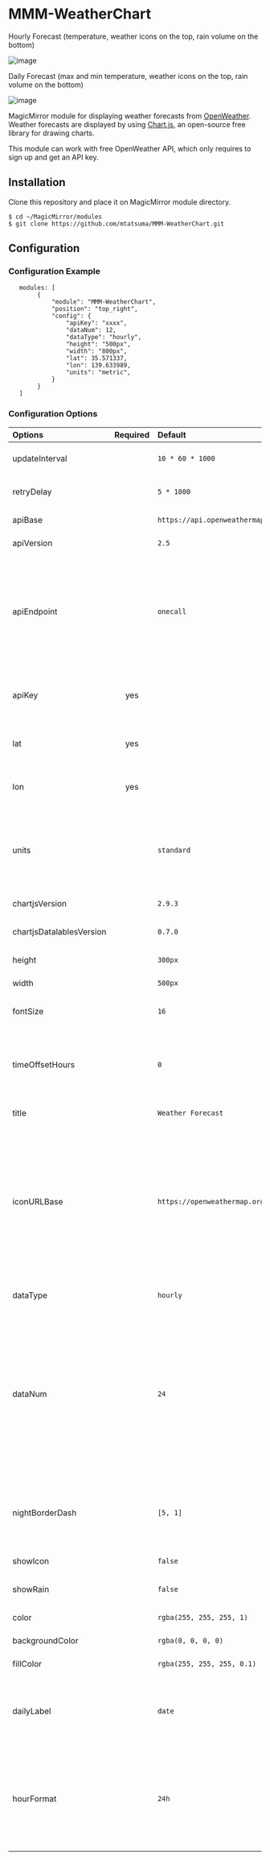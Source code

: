 # MMM-WeatherChart

Hourly Forecast (temperature, weather icons on the top, rain volume on the bottom)

![image](https://user-images.githubusercontent.com/48573325/94290828-b0d23e80-ff95-11ea-8c32-b9c4b13d2b8a.png)

Daily Forecast (max and min temperature, weather icons on the top, rain volume on the bottom)

![image](https://user-images.githubusercontent.com/48573325/94291243-54bbea00-ff96-11ea-83f9-0873b4dd8faf.png)

MagicMirror module for displaying weather forecasts from [OpenWeather](https://openweathermap.org/). Weather forecasts are displayed by using [Chart.js](https://www.chartjs.org/), an open-source free library for drawing charts.

This module can work with free OpenWeather API, which only requires to sign up and get an API key.

## Installation

Clone this repository and place it on MagicMirror module directory.

```
$ cd ~/MagicMirror/modules
$ git clone https://github.com/mtatsuma/MMM-WeatherChart.git
```

## Configuration

### Configuration Example
```
   modules: [
        {
            "module": "MMM-WeatherChart",
            "position": "top_right",
            "config": {
                "apiKey": "xxxx",
                "dataNum": 12,
                "dataType": "hourly",
                "height": "500px",
                "width": "800px",
                "lat": 35.571337,
                "lon": 139.633989,
                "units": "metric",
            }
        }
   ]
```

### Configuration Options

| Options | Required | Default | Description |
|:--------|:--------:|:--------|:------------|
| updateInterval | | `10 * 60 * 1000` | Weather data update interval (miliseconds) |
| retryDelay | | `5 * 1000` | Delay for retry to get weather data (miliseconds) |
| apiBase | | `https://api.openweathermap.org/data/` | Base URL of [OpenWeather](https://openweathermap.org/) API |
| apiVersion | | `2.5` | Version of [OpenWeather](https://openweathermap.org/) API |
| apiEndpoint | | `onecall` | [OpenWeather](https://openweathermap.org/) API endpoint. [One Call API](https://openweathermap.org/api/one-call-api) is used by default, which is available for Free subscription. Note: Don't change this option because other endpoint is not supported! |
| apiKey | yes | | API key to call [OpenWeather](https://openweathermap.org/) API. You can get the API key by signing up [OpenWeather](https://openweathermap.org/). |
| lat | yes | | latitude of the place you want to get weather information |
| lon | yes | | longitude of the place you want to get weather information |
| units | | `standard` | Units of measurement documented in [OpenWeather API document](https://openweathermap.org/api/one-call-api). `standard`, `metric` and `imperial` units are available. |
| chartjsVersion | | `2.9.3` | Version of [Chart.js](https://www.chartjs.org/) |
| chartjsDatalablesVersion | | `0.7.0` | Version of Chart.js [Datalabels plugin](https://github.com/chartjs/chartjs-plugin-datalabels) |
| height | | `300px` | Height of the chart area |
| width | | `500px` | Width of the chart area |
| fontSize | | `16` | Font size of characters in the chart |
| timeOffsetHours | | `0` | Offset in hours. This is used when your timezone is different from the timezone set in MagicMirror server. |
| title | | `Weather Forecast` | Title of the chart to display |
| iconURLBase | | `https://openweathermap.org/img/wn/` | Base URL to get weather icons. By default, icons provided from OpenWeather is used. If you want to use your own icons, you must prepare icon image files whose name is the `<icon ID>.png`. The icon ID is documented in [Weather conditions](https://openweathermap.org/weather-conditions#How-to-get-icon-URL) |
| dataType | | `hourly` | Data type to display. `hourly` or `daily` is available. |
| dataNum | | `24` | Number of data to display. When you set this value as larger than the maximum number of data returned from [OpenWeather API](https://openweathermap.org/api/one-call-api), the number of data is automatically set as the maximum number of data from [OpenWeather API document](https://openweathermap.org/api/one-call-api) API. |
| nightBorderDash | | `[5, 1]` | Style of dash line for nighttime (`[<line length>, <blank length>]`). This option is available only for `hourly` data type. |
| showIcon | | `false` | Show weather Icon on the top |
| showRain | | `false` | Show rain volume (mm) on the bottom |
| color | | `rgba(255, 255, 255, 1)` | Color of line and letters |
| backgroundColor | | `rgba(0, 0, 0, 0)` | Color of background |
| fillColor | | `rgba(255, 255, 255, 0.1)` | Color for filling rain volume line |
| dailyLabel | | `date` | Label of x-axis for the daily forecast chart. The available labels are `date` or `days_of_week` or `date+days_of_week` |
| hourFormat | | `24h` | Hour label format for hourly forecast charts (`24h` or `12h`). If it's `24h`, the format is [0, 1, 2, ..., 22, 23]. If it's `12h`, the format is [12am, 1am, 2am, ..., 10pm, 11pm]. |
